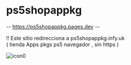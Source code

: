 # ps5shopappkg
-- https://ps5shopappkg.pages.dev --

!! Este sitio redirecciona a ps5shopappkg.infy.uk  
( tienda Apps pkgs ps5 navegador , sin https )

![icon0](https://github.com/user-attachments/assets/026b68fd-6a5e-4459-96b6-9f359e7e7c0b)
